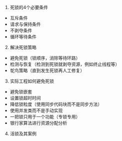 1. 死锁的4个必要条件
- 互斥条件
- 请求与保持条件
- 不剥夺条件
- 循环等待条件

2. 解决死锁策略
- 避免死锁（锁顺序，消除等待环路）
- 检测与恢复（检测到死锁就剥夺资源，例如终止线程等）
- 鸵鸟策略（直到发生死锁再人工修复）

3. 实际工程如何避免死锁
- 避免锁嵌套
- 设置锁超时时间
- 降低锁粒度（使用同步代码块而不是同步方法）
- 使用并发类而不是手动实现
- 一把锁只用于一个功能（专锁专用）
- 银行家算法进行资源分配分析

4. 活锁及其案例

